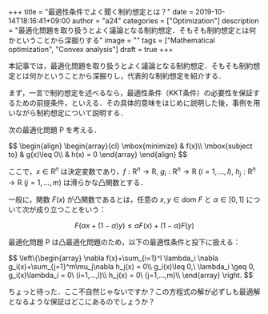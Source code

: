 +++
title = "最適性条件でよく聞く制約想定とは？"
date = 2019-10-14T18:16:41+09:00
author = "a24"
categories = ["Optimization"]
description = "最適化問題を取り扱うとよく議論となる制約想定．そもそも制約想定とは何かということから深掘りする"
image = ""
tags = ["Mathematical optimization", "Convex analysis"]
draft = true
+++

本記事では，最適化問題を取り扱うとよく議論となる制約想定．そもそも制約想定とは何かということから深掘りし，代表的な制約想定を紹介する．

まず，一言で制約想定を述べるなら，最適性条件（KKT条件）の必要性を保証するための前提条件，といえる．その具体的意味をはじめに説明した後，事例を用いながら制約想定について説明する．

<!--more-->

次の最適化問題 $\mathrm{P}$ を考える．

<div>
$$
\begin{align}
\begin{array}{cl}
\mbox{minimize} & f(x)\\
\mbox{subject to} & g(x)\leq 0\\
& h(x) = 0
\end{array}
\end{align}
$$
</div>

ここで，$x\in\mathrm{R}^n$ は決定変数であり，$f:\mathrm{R}^n\rightarrow\mathrm{R},\ g_i:\mathrm{R}^n\rightarrow\mathrm{R}\ (i=1,...,l),\ h_j:\mathrm{R}^n\rightarrow\mathrm{R}\ (j=1,...,m)$ は滑らかな凸関数とする．

一般に，関数 $F(x)$ が凸関数であるとは，任意の $x,y\in\mathrm{dom}\ F$ と $\alpha\in[0,1]$ について次が成り立つことをいう：

$$
F(\alpha x+(1-\alpha)y)\leq \alpha F(x) + (1-\alpha) F(y)
$$

最適化問題 $\mathrm{P}$ は凸最適化問題のため，以下の最適性条件と投下に扱える：

<div>
$$
\left\{\begin{array}
\nabla f(x)+\sum_{i=1}^l \lambda_i \nabla g_i(x)+\sum_{j=1}^m\mu_j\nabla h_j(x) = 0\\
g_i(x)\leq 0,\ \lambda_i \geq 0, g_i(x)\lambda_i = 0\ (i=1,...,l)\\
h_j(x) = 0\ (j=1,...,m)\\
\end{array}
\right.
$$
</div>

ちょっと待った．ここ不自然じゃないですか？この方程式の解が必ずしも最適解となるような保証はどこにあるのでしょうか？